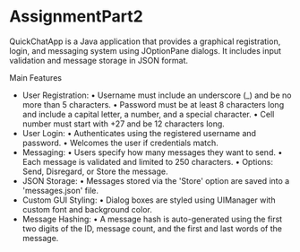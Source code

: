 # AssignmentPart2

QuickChatApp is a Java application that provides a graphical registration, login, and
messaging system using JOptionPane dialogs. It includes input validation and message
storage in JSON format.

Main Features
- User Registration:
• Username must include an underscore (_) and be no more than 5 characters.
• Password must be at least 8 characters long and include a capital letter, a number, and a
special character.
• Cell number must start with +27 and be 12 characters long.
- User Login:
• Authenticates using the registered username and password.
• Welcomes the user if credentials match.
- Messaging:
• Users specify how many messages they want to send.
• Each message is validated and limited to 250 characters.
• Options: Send, Disregard, or Store the message.
- JSON Storage:
• Messages stored via the &#39;Store&#39; option are saved into a &#39;messages.json&#39; file.
- Custom GUI Styling:
• Dialog boxes are styled using UIManager with custom font and background color.
- Message Hashing:
• A message hash is auto-generated using the first two digits of the ID, message count, and
the first and last words of the message.
